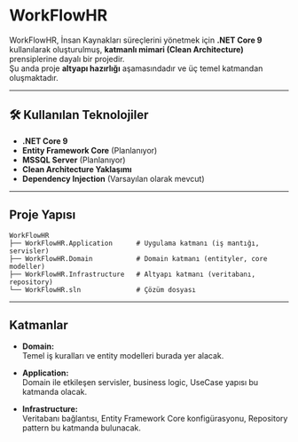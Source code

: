 
# WorkFlowHR

WorkFlowHR, İnsan Kaynakları süreçlerini yönetmek için **.NET Core 9** kullanılarak oluşturulmuş, **katmanlı mimari (Clean Architecture)** prensiplerine dayalı bir projedir.  
Şu anda proje **altyapı hazırlığı** aşamasındadır ve üç temel katmandan oluşmaktadır.

---

## 🛠 Kullanılan Teknolojiler
- **.NET Core 9**
- **Entity Framework Core** (Planlanıyor)
- **MSSQL Server** (Planlanıyor)
- **Clean Architecture Yaklaşımı**
- **Dependency Injection** (Varsayılan olarak mevcut)

---

##  Proje Yapısı
```
WorkFlowHR
├── WorkFlowHR.Application      # Uygulama katmanı (iş mantığı, servisler)
├── WorkFlowHR.Domain           # Domain katmanı (entityler, core modeller)
├── WorkFlowHR.Infrastructure   # Altyapı katmanı (veritabanı, repository)
└── WorkFlowHR.sln              # Çözüm dosyası
```

---

##  Katmanlar
- **Domain:**  
  Temel iş kuralları ve entity modelleri burada yer alacak.
  
- **Application:**  
  Domain ile etkileşen servisler, business logic, UseCase yapısı bu katmanda olacak.
  
- **Infrastructure:**  
  Veritabanı bağlantısı, Entity Framework Core konfigürasyonu, Repository pattern bu katmanda bulunacak.


